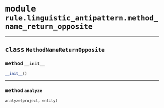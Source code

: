 <!-- markdownlint-disable -->

# <kbd>module</kbd> `rule.linguistic_antipattern.method_name_return_opposite`






---

## <kbd>class</kbd> `MethodNameReturnOpposite`




### <kbd>method</kbd> `__init__`

```python
__init__()
```








---

### <kbd>method</kbd> `analyze`

```python
analyze(project, entity)
```






